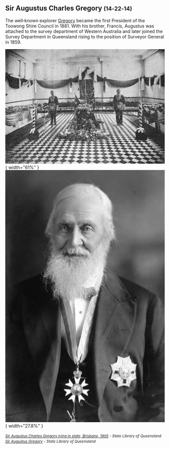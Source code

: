 ## Sir Augustus Charles Gregory <small>(14‑22‑14)</small>

The well‑known explorer [Gregory](https://adb.anu.edu.au/biography/gregory-sir-augustus-charles-3663) became the first President of the Toowong Shire Council in 1881. With his brother, Francis, Augustus was attached to the survey department of Western Australia and later joined the Survey Department in Queensland rising to the position of Surveyor General in 1859.

![Sir Augustus Charles Gregory lying in state, Brisbane, 1905](../assets/augustus-charles-gregory-lying-in-state.jpg){ width="61%" }  ![Sir Augustus Gregory](../assets/augustus-charles-gregory.jpg){ width="27.8%" }

*<small>[Sir Augustus Charles Gregory lying in state, Brisbane, 1905](http://onesearch.slq.qld.gov.au/permalink/f/1upgmng/slq_digitool73174) - State Library of Queensland </small>* <br>
*<small>[Sir Augustus Gregory](http://onesearch.slq.qld.gov.au/permalink/f/1upgmng/slq_alma21220172660002061) - State Library of Queensland </small>*
